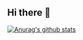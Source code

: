 ## Hi there 👋



[![Anurag's github stats](https://github-readme-stats.app/api?username=joshberg-dev)](https://github.com/anuraghazra/github-readme-stats)

<!--
**JoshuBerg-dev/JoshuBerg-dev** is a ✨ _special_ ✨ repository because its `README.md` (this file) appears on your GitHub profile.

Here are some ideas to get you started:

- 🔭 I’m currently working on ...
- 🌱 I’m currently learning ...
- 👯 I’m looking to collaborate on ...
- 🤔 I’m looking for help with ...
- 💬 Ask me about ...
- 📫 How to reach me: ...
- 😄 Pronouns: ...
- ⚡ Fun fact: ...
-->
